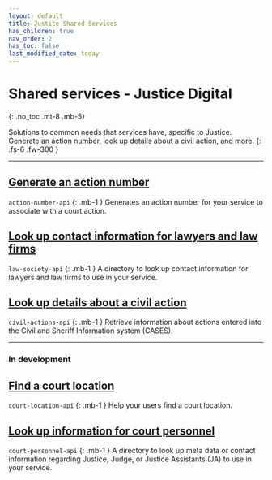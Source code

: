 ```yaml
---
layout: default
title: Justice Shared Services
has_children: true
nav_order: 2
has_toc: false
last_modified_date: today
---
```


# Shared services - Justice Digital
{: .no_toc .mt-8 .mb-5}

Solutions to common needs that services have, specific to Justice. Generate an action number, look up details about a civil action, and more.
{: .fs-6 .fw-300 }

---

## [Generate an action number](https://twjeffery.github.io/DIO-test-2/shared_services/justice/generate-an-action-number/)
`action-number-api`
{: .mb-1 }
Generates an action number for your service to associate with a court action.

## [Look up contact information for lawyers and law firms](https://twjeffery.github.io/DIO-test-2/shared_services/justice/look-up-contact-information-for-lawyers-and-law-firms/)
`law-society-api`
{: .mb-1 }
A directory to look up contact information for lawyers and law firms to use in your service.

## [Look up details about a civil action](https://twjeffery.github.io/DIO-test-2/shared_services/justice/look-up-details-about-a-civil-action/)
`civil-actions-api`
{: .mb-1 }
Retrieve information about actions entered into the Civil and Sheriff Information system (CASES).
<br>

---

### In development

## [Find a court location](https://twjeffery.github.io/DIO-test-2/shared_services/justice/find-a-court-location/)
`court-location-api`
{: .mb-1 }
Help your users find a court location.

## [Look up information for court personnel](https://twjeffery.github.io/DIO-test-2/shared_services/justice/justice-ja-shared-directory/)
`court-personnel-api`
{: .mb-1 }
A directory to look up meta data or contact information regarding Justice, Judge, or Justice Assistants (JA) to use in your service.
